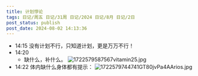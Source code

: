 ```yaml
---
title: 计划悖论
tags: 日记/周五 日记/31周 日记/2024 日记/8月 日记/2日
post_status: publish
post_date: 2024-08-02 14:13:36 
---
```

- 14:15 没有计划不行，只知道计划，更是万万不行！
- 14:20 
	- 缺什么，补什么。
	![1722579587567vitamin25.jpg](https://testingcf.jsdelivr.net/gh/jarlin8/OSS@main/backup/1722579587567vitamin25.jpg) 
- 14:22 
	体内缺什么身体都有提示：
	![1722579744741GT80jvPa4AArios.jpg](https://testingcf.jsdelivr.net/gh/jarlin8/OSS@main/backup/1722579744741GT80jvPa4AArios.jpg) 